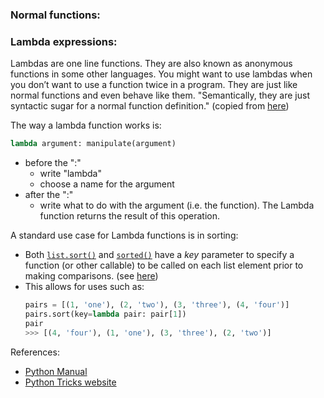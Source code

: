 ### Normal functions:



### Lambda expressions:

Lambdas are one line functions. They are also known as anonymous functions in some other languages. You might want to use lambdas when you don’t want to use a function twice in a program. They are just like normal functions and even behave like them. "Semantically, they are just syntactic sugar for a normal function definition." (copied from [here](https://book.pythontips.com/en/latest/lambdas.html))

The way a lambda function works is:
```python
lambda argument: manipulate(argument)
```
- before the ":"
	- write "lambda"
	- choose a name for the argument
- after the ":"
	- write what to do with the argument (i.e. the function). The Lambda function returns the result of this operation.


A standard use case for Lambda functions is in sorting: 
- Both [`list.sort()`](https://docs.python.org/3/library/stdtypes.html#list.sort "list.sort") and [`sorted()`](https://docs.python.org/3/library/functions.html#sorted "sorted") have a _key_ parameter to specify a function (or other callable) to be called on each list element prior to making comparisons. (see [here](https://docs.python.org/3/howto/sorting.html#key-functions))
- This allows for uses such as:
	```python
	pairs = [(1, 'one'), (2, 'two'), (3, 'three'), (4, 'four')]
	pairs.sort(key=lambda pair: pair[1])
	pair
	>>> [(4, 'four'), (1, 'one'), (3, 'three'), (2, 'two')]
	```

References:
- [Python Manual](https://book.pythontips.com/en/latest/lambdas.html)
- [Python Tricks website](https://book.pythontips.com/en/latest/lambdas.html)